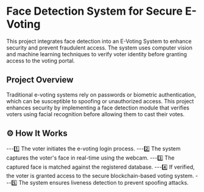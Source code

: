 # Face Detection System for Secure E-Voting
This project integrates face detection into an E-Voting System to enhance security and prevent fraudulent access. The system uses computer vision and machine learning techniques to verify voter identity before granting access to the voting portal.


##  Project Overview
Traditional e-voting systems rely on passwords or biometric authentication, which can be susceptible to spoofing or unauthorized access. This project enhances security by implementing a face detection module that verifies voters using facial recognition before allowing them to cast their votes.

## ⚙️ How It Works
---1️⃣ The voter initiates the e-voting login process.
---2️⃣ The system captures the voter's face in real-time using the webcam.
---3️⃣ The captured face is matched against the registered database.
---4️⃣ If verified, the voter is granted access to the secure blockchain-based voting system.
---5️⃣ The system ensures liveness detection to prevent spoofing attacks.
